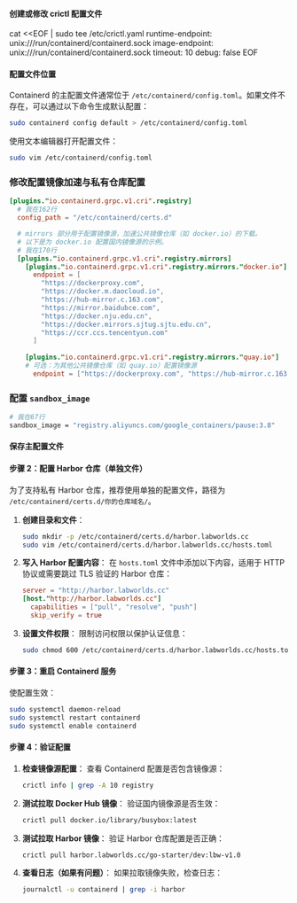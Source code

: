 #### 创建或修改 crictl 配置文件
cat <<EOF | sudo tee /etc/crictl.yaml
runtime-endpoint: unix:///run/containerd/containerd.sock
image-endpoint: unix:///run/containerd/containerd.sock
timeout: 10
debug: false
EOF

#### 配置文件位置
Containerd 的主配置文件通常位于 `/etc/containerd/config.toml`。如果文件不存在，可以通过以下命令生成默认配置：

```bash
sudo containerd config default > /etc/containerd/config.toml
```

使用文本编辑器打开配置文件：

```bash
sudo vim /etc/containerd/config.toml
```

### 修改配置镜像加速与私有仓库配置

```toml
[plugins."io.containerd.grpc.v1.cri".registry]
  # 我在162行
  config_path = "/etc/containerd/certs.d"

  # mirrors 部分用于配置镜像源，加速公共镜像仓库（如 docker.io）的下载。
  # 以下是为 docker.io 配置国内镜像源的示例。
  # 我在170行
  [plugins."io.containerd.grpc.v1.cri".registry.mirrors]
    [plugins."io.containerd.grpc.v1.cri".registry.mirrors."docker.io"]
      endpoint = [
        "https://dockerproxy.com",
        "https://docker.m.daocloud.io",
        "https://hub-mirror.c.163.com",
        "https://mirror.baidubce.com",
        "https://docker.nju.edu.cn",
        "https://docker.mirrors.sjtug.sjtu.edu.cn",
        "https://ccr.ccs.tencentyun.com"
      ]
    
    [plugins."io.containerd.grpc.v1.cri".registry.mirrors."quay.io"]
    # 可选：为其他公共镜像仓库（如 quay.io）配置镜像源
      endpoint = ["https://dockerproxy.com", "https://hub-mirror.c.163.com"]
```

### 配置 `sandbox_image`
```bash
# 我在67行
sandbox_image = "registry.aliyuncs.com/google_containers/pause:3.8"
```

#### 保存主配置文件

#### 步骤 2：配置 Harbor 仓库（单独文件）
为了支持私有 Harbor 仓库，推荐使用单独的配置文件，路径为 `/etc/containerd/certs.d/你的仓库域名/`。

1. **创建目录和文件**：
   ```bash
   sudo mkdir -p /etc/containerd/certs.d/harbor.labworlds.cc
   sudo vim /etc/containerd/certs.d/harbor.labworlds.cc/hosts.toml
   ```

2. **写入 Harbor 配置内容**：
   在 `hosts.toml` 文件中添加以下内容，适用于 HTTP 协议或需要跳过 TLS 验证的 Harbor 仓库：

   ```toml
   server = "http://harbor.labworlds.cc"
   [host."http://harbor.labworlds.cc"]
     capabilities = ["pull", "resolve", "push"]
     skip_verify = true
   ```

3. **设置文件权限**：
   限制访问权限以保护认证信息：
   ```bash
   sudo chmod 600 /etc/containerd/certs.d/harbor.labworlds.cc/hosts.toml
   ```

#### 步骤 3：重启 Containerd 服务
使配置生效：

```bash
sudo systemctl daemon-reload
sudo systemctl restart containerd
sudo systemctl enable containerd
```

#### 步骤 4：验证配置
1. **检查镜像源配置**：
   查看 Containerd 配置是否包含镜像源：
   ```bash
   crictl info | grep -A 10 registry
   ```

2. **测试拉取 Docker Hub 镜像**：
   验证国内镜像源是否生效：
   ```bash
   crictl pull docker.io/library/busybox:latest
   ```

3. **测试拉取 Harbor 镜像**：
   验证 Harbor 仓库配置是否正确：
   ```bash
   crictl pull harbor.labworlds.cc/go-starter/dev:lbw-v1.0
   ```

4. **查看日志（如果有问题）**：
   如果拉取镜像失败，检查日志：
   ```bash
   journalctl -u containerd | grep -i harbor
   ```


